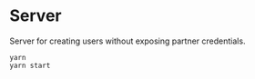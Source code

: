 # Server

Server for creating users without exposing partner credentials.

```
yarn
yarn start
```

